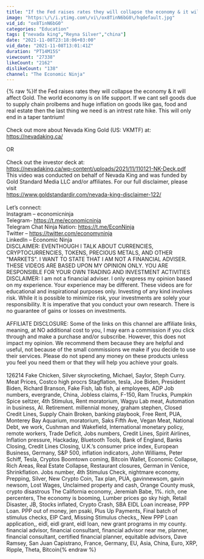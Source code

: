 ```yaml
---
title: "If the Fed raises rates they will collapse the economy & it will affect Gold"
image: "https:\/\/i.ytimg.com\/vi\/ox8TinN6bG0\/hqdefault.jpg"
vid_id: "ox8TinN6bG0"
categories: "Education"
tags: ["nevada king","Reyna Silver","china"]
date: "2021-11-08T23:18:06+03:00"
vid_date: "2021-11-08T13:01:41Z"
duration: "PT14M15S"
viewcount: "27338"
likeCount: "2162"
dislikeCount: "138"
channel: "The Economic Ninja"
---
```

{% raw %}If the Fed raises rates they will collapse the economy &amp; it will affect Gold. The world economy is on life support. If we cant sell goods due to supply chain prolbems and huge inflation on goods like gas, food and real estate then the last thing we need is an intrest rate hike. This will only end in a taper tantrium!<br /><br />Check out more about Nevada King Gold (US: VKMTF) at:<br /><a rel="nofollow" target="blank" href="https://nevadaking.ca/">https://nevadaking.ca/</a><br /><br />OR <br /><br />Check out the investor deck at:<br /><a rel="nofollow" target="blank" href="https://nevadaking.ca/wp-content/uploads/2021/11/110121-NK-Deck.pdf">https://nevadaking.ca/wp-content/uploads/2021/11/110121-NK-Deck.pdf</a><br />This video was conducted on behalf of Nevada King and was funded by Gold Standard Media LLC and/or affiliates. For our full disclaimer, please visit<br /><a rel="nofollow" target="blank" href="https://www.goldstandardir.com/nevada-king-disclaimer-122/">https://www.goldstandardir.com/nevada-king-disclaimer-122/</a><br /><br />Let’s connect:<br />Instagram – economicninja<br />Telegram- <a rel="nofollow" target="blank" href="https://t.me/economicninja">https://t.me/economicninja</a><br />Telegram Chat Ninja Nation: <a rel="nofollow" target="blank" href="https://t.me/EconNinja">https://t.me/EconNinja</a><br />Twitter – <a rel="nofollow" target="blank" href="https://twitter.com/economyninja">https://twitter.com/economyninja</a><br />LinkedIn – Economic Ninja<br />DISCLAIMER: EVENTHOUGH I TALK ABOUT CURRENCIES, CRYPTOCURRENCIES, TOKENS, PRECIOUS METALS, AND OTHER &quot;MARKETS&quot;. I WANT TO STATE THAT I AM NOT A FINANCIAL ADVISER. THESE VIDEOS ARE BASED UPON MY OPINION ONLY. YOU ARE RESPONSIBLE FOR YOUR OWN TRADING AND INVESTMENT ACTIVITIES<br />DISCLAIMER: I am not a financial adviser. I only express my opinion based on my experience. Your experience may be different. These videos are for educational and inspirational purposes only. Investing of any kind involves risk. While it is possible to minimize risk, your investments are solely your responsibility. It is imperative that you conduct your own research. There is no guarantee of gains or losses on investments.<br /><br />AFFILIATE DISCLOSURE: Some of the links on this channel are affiliate links, meaning, at NO additional cost to you, I may earn a commission if you click through and make a purchase and/or subscribe. However, this does not impact my opinion. We recommend them because they are helpful and useful, not because of the small commissions we make if you decide to use their services. Please do not spend any money on these products unless you feel you need them or that they will help you achieve your goals.<br /><br />126214 Fake Chicken, Silver skyrocketing, Michael, Saylor, Steph Curry. Meat Prices,  Costco high procrs Stagflation, tesla, Joe Biden, President Biden, Richard Branson, Fake Fish, lab fish, ai employees, ADP Job numbers, evergrande, China, Jobless claims, F-150, Ram Trucks, Pumpkin Spice seltzer, 4th Stimulus, Rent moratorium, Wagyu Lab meat, Automation in business, AI.  Retirement. millennial money, graham stephen,  Closed Credit Lines, Supply Chain Broken, banking playbook,  Free Rent, PUA, Monterey Bay Aquarium, moratorium, Saks Fifth Ave, Vegan Meat, National Debt, we work, Cushman and Wakefield, International monetary policy, remote workers, Trade Deficit, Jobs numbers, Credit Lines, Spirit Airlines, Inflation pressure, Hackaday, Bluetooth Tools, Bank of England, Banks Closing, Credit Lines Closing, U.K.’s consumer price index, European Business, Germany, S&amp;P 500, inflation indicators,  John Williams, Peter Schiff, Tesla, Cryptos  Boomtown coming, Bitcoin Wallet, Economic Collapse, Rich Areas,  Real Estate Collapse, Restaurant closures, German in Venice, Shrinkflation. Jobs number,  4th Stimulus Check, nightmare economy, Prepping, Silver, New Crypto Coin, Tax plan,  PUA, gavinnewsom, gavin newsom, Lost Wages, Unclaimed property and cash, Orange County musk, crypto disastrous The California economy, Jeremiah Babe, 1%. rich, one percenters, The economy is booming, Lumber prices go sky high, Retail Disaster, JB, Stocks inflated, Crypto Crash,  SBA  EIDL Loan increase,  PPP Loan. PPP out of money, jen psaki, Plus Up Payments, Final batch of stimulus checks, EIP Card, Missing Stimulus checks,,  New PPP Loan application,,  eidl, eidl grant, eidl loan, new grant programs in my county. financial advisor, financial consultant, financial advisor near me, planner, financial consultant, certified financial planner, equitable advisors, Dave Ramsey, San Juan Capistrano, France, Germany, EU, Asia, China, Euro, XRP, Ripple, Theta, Bitcoin{% endraw %}
